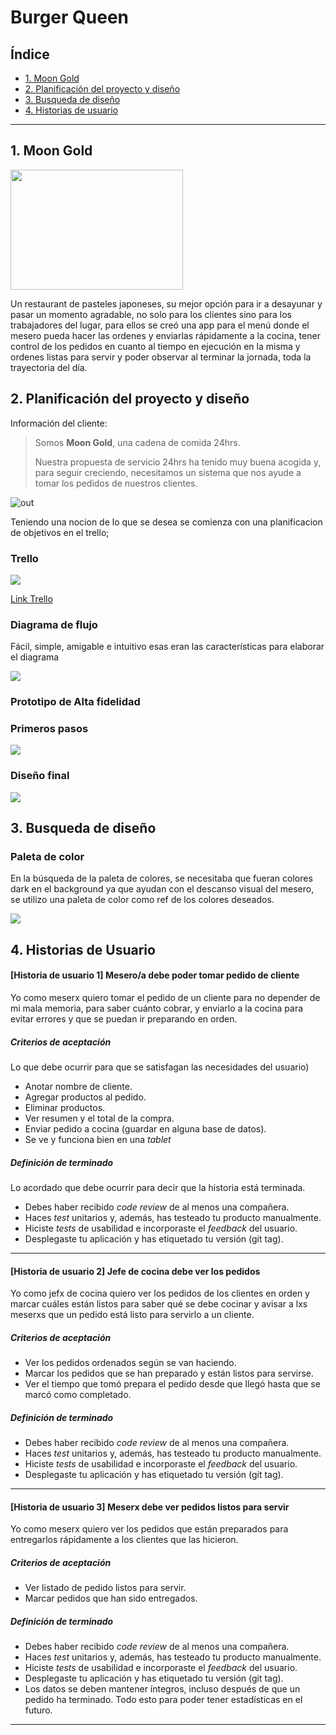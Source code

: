 # Burger Queen

## Índice

* [1. Moon Gold ](#1-Moon-Gold)
* [2. Planificación del proyecto y diseño](#2-Planificación-del-proyecto-y-diseño)
* [3. Busqueda de diseño](#3-Busqueda-de-diseño)
* [4. Historias de usuario](#4-Historias-de-usuario)


***

## 1. Moon Gold

<img src="https://github.com/LiRizo/SCL013-burger-queen/blob/master/burger-queen/src/assets/image/moon-gold.png" width= 276px height= 192px>

Un restaurant de pasteles japoneses, su mejor opción para ir a desayunar y pasar un momento agradable, no solo para los clientes sino para los trabajadores del lugar, para ellos se creó una app para el menú donde el mesero pueda hacer las ordenes y enviarlas rápidamente a la cocina, tener control de los pedidos en cuanto al tiempo en ejecución en la misma y ordenes listas para servir y poder observar al terminar la jornada, toda la trayectoria del día.

## 2. Planificación del proyecto y diseño

Información  del cliente:

> Somos **Moon Gold**, una cadena de comida 24hrs.
>
> Nuestra propuesta de servicio 24hrs ha tenido muy buena acogida y, para
> seguir creciendo, necesitamos un sistema que nos ayude a tomar los pedidos de
> nuestros clientes.

![out](https://user-images.githubusercontent.com/110297/45984241-b8b51c00-c025-11e8-8fa4-a390016bee9d.gif)

Teniendo una nocion de lo que se desea se comienza con una planificacion de objetivos en el trello;

### Trello


<img src="https://github.com/LiRizo/SCL013-burger-queen/blob/master/burger-queen/src/assets/image/trello.JPG">

[Link Trello](https://trello.com/b/MfntwPzz/burger-queen)

### Diagrama de flujo

Fácil, simple, amigable e intuitivo esas eran las características para elaborar el diagrama 

<img src="https://github.com/LiRizo/SCL013-burger-queen/blob/master/burger-queen/src/assets/image/diagramaDeFlujo.JPG">

### Prototipo de Alta fidelidad

### Primeros pasos

<img src="https://github.com/LiRizo/SCL013-burger-queen/blob/master/burger-queen/src/assets/image/FigmaIdea.JPG">

### Diseño final

<img src="https://github.com/LiRizo/SCL013-burger-queen/blob/master/burger-queen/src/assets/image/FigmaDefinitivo.JPG">

## 3. Busqueda de diseño

### Paleta de color

En la búsqueda de la paleta de colores, se necesitaba que fueran colores dark en el background ya que ayudan con el descanso visual del mesero, se utilizo una paleta de color como ref de los colores deseados.

<img src="https://github.com/LiRizo/SCL013-burger-queen/blob/master/burger-queen/src/assets/image/paletaDeColor.png">

## 4. Historias de Usuario

#### [Historia de usuario 1] Mesero/a debe poder tomar pedido de cliente

Yo como meserx quiero tomar el pedido de un cliente para no depender de mi mala
memoria, para saber cuánto cobrar, y enviarlo a la cocina para evitar errores y
que se puedan ir preparando en orden.

##### Criterios de aceptación

Lo que debe ocurrir para que se satisfagan las necesidades del usuario)

* Anotar nombre de cliente.
* Agregar productos al pedido.
* Eliminar productos.
* Ver resumen y el total de la compra.
* Enviar pedido a cocina (guardar en alguna base de datos).
* Se ve y funciona bien en una _tablet_

##### Definición de terminado

Lo acordado que debe ocurrir para decir que la historia está terminada.

* Debes haber recibido _code review_ de al menos una compañera.
* Haces _test_ unitarios y, además, has testeado tu producto manualmente.
* Hiciste _tests_ de usabilidad e incorporaste el _feedback_ del usuario.
* Desplegaste tu aplicación y has etiquetado tu versión (git tag).

***

#### [Historia de usuario 2] Jefe de cocina debe ver los pedidos

Yo como jefx de cocina quiero ver los pedidos de los clientes en orden y
marcar cuáles están listos para saber qué se debe cocinar y avisar a lxs meserxs
que un pedido está listo para servirlo a un cliente.

##### Criterios de aceptación

* Ver los pedidos ordenados según se van haciendo.
* Marcar los pedidos que se han preparado y están listos para servirse.
* Ver el tiempo que tomó prepara el pedido desde que llegó hasta que se
  marcó como completado.

##### Definición de terminado

* Debes haber recibido _code review_ de al menos una compañera.
* Haces _test_ unitarios y, además, has testeado tu producto manualmente.
* Hiciste _tests_ de usabilidad e incorporaste el _feedback_ del usuario.
* Desplegaste tu aplicación y has etiquetado tu versión (git tag).

***

#### [Historia de usuario 3] Meserx debe ver pedidos listos para servir

Yo como meserx quiero ver los pedidos que están preparados para entregarlos
rápidamente a los clientes que las hicieron.

##### Criterios de aceptación

* Ver listado de pedido listos para servir.
* Marcar pedidos que han sido entregados.

##### Definición de terminado

* Debes haber recibido _code review_ de al menos una compañera.
* Haces _test_ unitarios y, además, has testeado tu producto manualmente.
* Hiciste _tests_ de usabilidad e incorporaste el _feedback_ del usuario.
* Desplegaste tu aplicación y has etiquetado tu versión (git tag).
* Los datos se deben mantener íntegros, incluso después de que un pedido ha
  terminado. Todo esto para poder tener estadísticas en el futuro.

***
